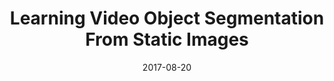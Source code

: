 ---
title: "Learning Video Object Segmentation From Static Images"
collection: publications
permalink: /publication/masktrack
date: 2017-08-20
venue: "CVPR"
city: "Honolulu"
state: "HI"
thumbnail: "masktrack.png"
teaser : masktrack.jpg
authors: "F. Perazzi*, A. Khoreva*, R. Benenson, B. Schiele, A. Sorkine-Hornung"
bibtex: masktrack.txt
paperurl: masktrack.pdf
arxiv: https://arxiv.org/abs/1612.02646v1
project: http://graphics.ethz.ch/~perazzif/masktrack/index.html
source:
data:
---